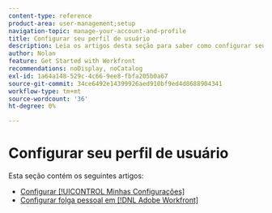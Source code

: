 ```yaml
---
content-type: reference
product-area: user-management;setup
navigation-topic: manage-your-account-and-profile
title: Configurar seu perfil de usuário
description: Leia os artigos desta seção para saber como configurar seu perfil de usuário  [!DNL Workfront] .
author: Nolan
feature: Get Started with Workfront
recommendations: noDisplay, noCatalog
exl-id: 1a64a148-529c-4c66-9ee8-fbfa205b0a67
source-git-commit: 34ce6492e14399926aed910bf9ed4d8688904341
workflow-type: tm+mt
source-wordcount: '36'
ht-degree: 0%

---
```


# Configurar seu perfil de usuário

Esta seção contém os seguintes artigos:

* [Configurar [!UICONTROL Minhas Configurações]](../../../workfront-basics/manage-your-account-and-profile/configuring-your-user-profile/configure-my-settings.md)
* [Configurar folga pessoal em  [!DNL Adobe Workfront]](../../../workfront-basics/manage-your-account-and-profile/configuring-your-user-profile/personal-time-overview.md)
